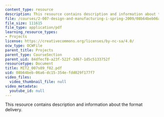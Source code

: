 ```yaml
---
content_type: resource
description: This resource contains description and information about the format delivery.
file: /courses/2-007-design-and-manufacturing-i-spring-2009/08b64beb06a6dc15354efdd029f177f7_MIT2_007s09_f02.pdf
file_size: 111615
file_type: application/pdf
learning_resource_types:
- Projects
license: https://creativecommons.org/licenses/by-nc-sa/4.0/
ocw_type: OCWFile
parent_title: Projects
parent_type: CourseSection
parent_uid: 84dfecf8-a23f-522f-3d67-1d5c5133752f
resourcetype: Document
title: MIT2_007s09_f02.pdf
uid: 08b64beb-06a6-dc15-354e-fdd029f177f7
video_files:
  video_thumbnail_file: null
video_metadata:
  youtube_id: null
---
```

This resource contains description and information about the format delivery.